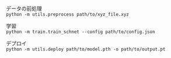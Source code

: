 データの前処理  
```python -m utils.preprocess path/to/xyz_file.xyz```


学習  
```python -m train.train_schnet --config path/to/config.json```  


デプロイ  
```python -m utils.deploy path/to/model.pth -o path/to/output.pt```
